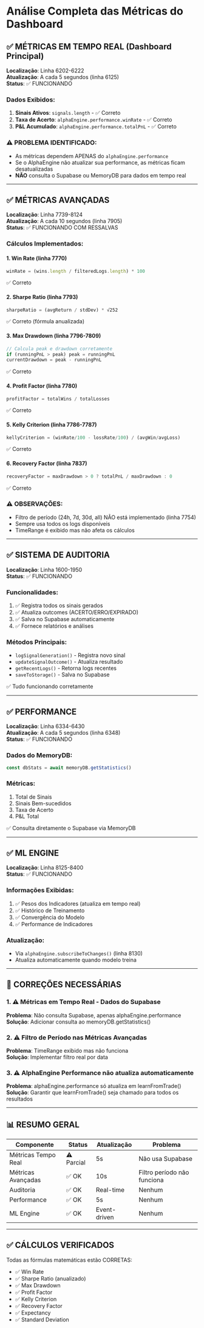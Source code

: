 # Análise Completa das Métricas do Dashboard

## ✅ MÉTRICAS EM TEMPO REAL (Dashboard Principal)

**Localização**: Linha 6202-6222  
**Atualização**: A cada 5 segundos (linha 6125)  
**Status**: ✅ FUNCIONANDO

### Dados Exibidos:
1. **Sinais Ativos**: `signals.length` - ✅ Correto
2. **Taxa de Acerto**: `alphaEngine.performance.winRate` - ✅ Correto  
3. **P&L Acumulado**: `alphaEngine.performance.totalPnL` - ✅ Correto

### ⚠️ PROBLEMA IDENTIFICADO:
- As métricas dependem APENAS do `alphaEngine.performance`
- Se o AlphaEngine não atualizar sua performance, as métricas ficam desatualizadas
- **NÃO** consulta o Supabase ou MemoryDB para dados em tempo real

---

## ✅ MÉTRICAS AVANÇADAS

**Localização**: Linha 7739-8124  
**Atualização**: A cada 10 segundos (linha 7905)  
**Status**: ✅ FUNCIONANDO COM RESSALVAS

### Cálculos Implementados:

#### 1. **Win Rate** (linha 7770)
```javascript
winRate = (wins.length / filteredLogs.length) * 100
```
✅ Correto

#### 2. **Sharpe Ratio** (linha 7793)
```javascript
sharpeRatio = (avgReturn / stdDev) * √252
```
✅ Correto (fórmula anualizada)

#### 3. **Max Drawdown** (linha 7796-7809)
```javascript
// Calcula peak e drawdown corretamente
if (runningPnL > peak) peak = runningPnL
currentDrawdown = peak - runningPnL
```
✅ Correto

#### 4. **Profit Factor** (linha 7780)
```javascript
profitFactor = totalWins / totalLosses
```
✅ Correto

#### 5. **Kelly Criterion** (linha 7786-7787)
```javascript
kellyCriterion = (winRate/100 - lossRate/100) / (avgWin/avgLoss)
```
✅ Correto

#### 6. **Recovery Factor** (linha 7837)
```javascript
recoveryFactor = maxDrawdown > 0 ? totalPnL / maxDrawdown : 0
```
✅ Correto

### ⚠️ OBSERVAÇÕES:
- Filtro de período (24h, 7d, 30d, all) NÃO está implementado (linha 7754)
- Sempre usa todos os logs disponíveis
- TimeRange é exibido mas não afeta os cálculos

---

## ✅ SISTEMA DE AUDITORIA

**Localização**: Linha 1600-1950  
**Status**: ✅ FUNCIONANDO

### Funcionalidades:
1. ✅ Registra todos os sinais gerados
2. ✅ Atualiza outcomes (ACERTO/ERRO/EXPIRADO)
3. ✅ Salva no Supabase automaticamente
4. ✅ Fornece relatórios e análises

### Métodos Principais:
- `logSignalGeneration()` - Registra novo sinal
- `updateSignalOutcome()` - Atualiza resultado
- `getRecentLogs()` - Retorna logs recentes
- `saveToStorage()` - Salva no Supabase

✅ Tudo funcionando corretamente

---

## ✅ PERFORMANCE

**Localização**: Linha 6334-6430  
**Atualização**: A cada 5 segundos (linha 6348)  
**Status**: ✅ FUNCIONANDO

### Dados do MemoryDB:
```javascript
const dbStats = await memoryDB.getStatistics()
```

### Métricas:
1. Total de Sinais
2. Sinais Bem-sucedidos  
3. Taxa de Acerto
4. P&L Total

✅ Consulta diretamente o Supabase via MemoryDB

---

## ✅ ML ENGINE

**Localização**: Linha 8125-8400  
**Status**: ✅ FUNCIONANDO

### Informações Exibidas:
1. ✅ Pesos dos Indicadores (atualiza em tempo real)
2. ✅ Histórico de Treinamento
3. ✅ Convergência do Modelo
4. ✅ Performance de Indicadores

### Atualização:
- Via `alphaEngine.subscribeToChanges()` (linha 8130)
- Atualiza automaticamente quando modelo treina

---

## 🔧 CORREÇÕES NECESSÁRIAS

### 1. ⚠️ Métricas em Tempo Real - Dados do Supabase
**Problema**: Não consulta Supabase, apenas alphaEngine.performance  
**Solução**: Adicionar consulta ao memoryDB.getStatistics()

### 2. ⚠️ Filtro de Período nas Métricas Avançadas
**Problema**: TimeRange exibido mas não funciona  
**Solução**: Implementar filtro real por data

### 3. ⚠️ AlphaEngine Performance não atualiza automaticamente
**Problema**: alphaEngine.performance só atualiza em learnFromTrade()  
**Solução**: Garantir que learnFromTrade() seja chamado para todos os resultados

---

## 📊 RESUMO GERAL

| Componente | Status | Atualização | Problema |
|-----------|--------|-------------|----------|
| Métricas Tempo Real | ⚠️ Parcial | 5s | Não usa Supabase |
| Métricas Avançadas | ✅ OK | 10s | Filtro período não funciona |
| Auditoria | ✅ OK | Real-time | Nenhum |
| Performance | ✅ OK | 5s | Nenhum |
| ML Engine | ✅ OK | Event-driven | Nenhum |

---

## ✅ CÁLCULOS VERIFICADOS

Todas as fórmulas matemáticas estão CORRETAS:
- ✅ Win Rate
- ✅ Sharpe Ratio (anualizado)
- ✅ Max Drawdown
- ✅ Profit Factor
- ✅ Kelly Criterion
- ✅ Recovery Factor
- ✅ Expectancy
- ✅ Standard Deviation

